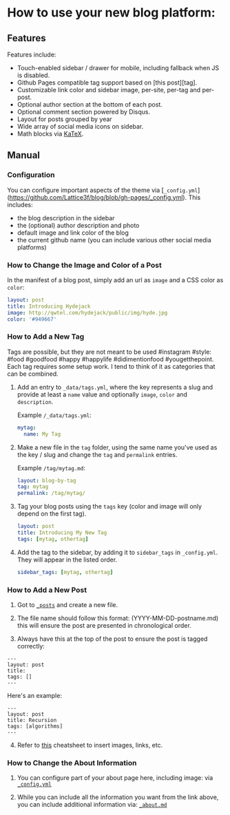 # How to use your new blog platform: 

## Features
Features include:

* Touch-enabled sidebar / drawer for mobile, including fallback when JS is disabled.
* Github Pages compatible tag support based on [this post][tag].
* Customizable link color and sidebar image, per-site, per-tag and per-post.
* Optional author section at the bottom of each post.
* Optional comment section powered by Disqus.
* Layout for posts grouped by year
* Wide array of social media icons on sidebar.
* Math blocks via [KaTeX](https://khan.github.io/KaTeX/).


## Manual

### Configuration
You can configure important aspects of the theme via [`_config.yml`]
(https://github.com/Lattice3f/blog/blob/gh-pages/_config.yml). This includes:

* the blog description in the sidebar
* the (optional) author description and photo
* default image and link color of the blog
* the current github name (you can include various other social media platforms)

### How to Change the Image and Color of a Post
In the manifest of a blog post, simply add an url as `image` and a CSS color as `color`:

~~~yml
layout: post
title: Introducing Hydejack
image: http://qwtel.com/hydejack/public/img/hyde.jpg
color: '#949667'
~~~

### How to Add a New Tag
Tags are possible, but they are not meant to be used #instagram #style: #food #goodfood #happy #happylife #didimentionfood #yougetthepoint. Each tag requires some setup work. I tend to think of it as categories that can be combined.

1.  Add an entry to `_data/tags.yml`, where the key represents a slug and provide at least a `name` value and optionally `image`, `color` and `description`.

    Example `/_data/tags.yml`:

    ~~~yml
    mytag:
      name: My Tag
    ~~~

2.  Make a new file in the `tag` folder, using the same name you've used as the key / slug and change the `tag` and `permalink` entries.

    Example `/tag/mytag.md`:

    ~~~yml
    layout: blog-by-tag
    tag: mytag
    permalink: /tag/mytag/
    ~~~

3.  Tag your blog posts using the `tags` key (color and image will only depend on the first tag).

    ~~~yml
    layout: post
    title: Introducing My New Tag
    tags: [mytag, othertag]
    ~~~

4. Add the tag to the sidebar, by adding it to `sidebar_tags` in `_config.yml`.
   They will appear in the listed order.

   ~~~yml
   sidebar_tags: [mytag, othertag]
   ~~~
### How to Add a New Post

1. Got to [`_posts`](https://github.com/Lattice3f/blog/tree/gh-pages/_posts) and create a new file.

2. The file name should follow this format: (YYYY-MM-DD-postname.md)
    this will ensure the post are presented in chronological order.
    
3. Always have this at the top of the post to ensure the post is tagged correctly:
```
---
layout: post
title: 
tags: []
---
```
Here's an example:

```
---
layout: post
title: Recursion
tags: [algorithms]
---
```
4. Refer to [this](https://guides.github.com/features/mastering-markdown/) cheatsheet to insert images, links, etc.

### How to Change the About Information
1. You can configure part of your about page here, including image: via [`_config.yml`](https://github.com/Lattice3f/blog/blob/gh-pages/_config.yml)

2. While you can include all the information you want from the link above, you can include additional information via: [`_about.md`](https://github.com/Lattice3f/blog/blob/gh-pages/about.md) 
